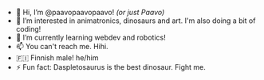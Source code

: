 - 👋 Hi, I’m @paavopaavopaavo! *(or just Paavo)*
- 👀 I’m interested in animatronics, dinosaurs and art. I'm also doing a bit of coding!
- 🌱 I’m currently learning webdev and robotics!
- 📫 You can't reach me. Hihi.
- 🇫🇮 Finnish male! he/him
- ⚡ Fun fact: Daspletosaurus is the best dinosaur. Fight me.

<!---

secret!

--->
